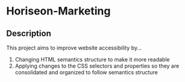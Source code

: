# Horiseon-Marketing

## Description
This project aims to improve website accessibility by...

1. Changing HTML semantics structure to make it more readable
2. Applying changes to the CSS selectors and properties so they are consolidated and organized to follow semantics structure
